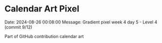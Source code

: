 # Calendar Art Pixel

Date: 2024-08-26 00:08:00
Message: Gradient pixel week 4 day 5 - Level 4 (commit 9/12)

Part of GitHub contribution calendar art
